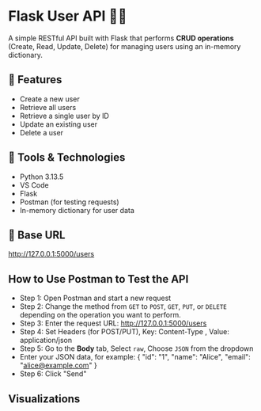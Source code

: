 # Flask User API 🧑‍💻

A simple RESTful API built with Flask that performs **CRUD operations** (Create, Read, Update, Delete) for managing users using an in-memory dictionary.

## 🚀 Features

- Create a new user
- Retrieve all users
- Retrieve a single user by ID
- Update an existing user
- Delete a user

## 🧠 Tools & Technologies
- Python 3.13.5
- VS Code
- Flask
- Postman (for testing requests)
- In-memory dictionary for user data

## 🔗 Base URL

http://127.0.0.1:5000/users

## How to Use Postman to Test the API
- Step 1: Open Postman and start a new request
- Step 2: Change the method from `GET` to `POST`, `GET`, `PUT`, or `DELETE` depending on the operation you want to perform.
- Step 3: Enter the request URL: http://127.0.0.1:5000/users
- Step 4: Set Headers (for POST/PUT), Key: Content-Type , Value: application/json
- Step 5: Go to the **Body** tab, Select `raw`, Choose `JSON` from the dropdown
- Enter your JSON data, for example:
{
   "id": "1",
  "name": "Alice",
  "email": "alice@example.com"
}
- Step 6: Click "Send"

## Visualizations


